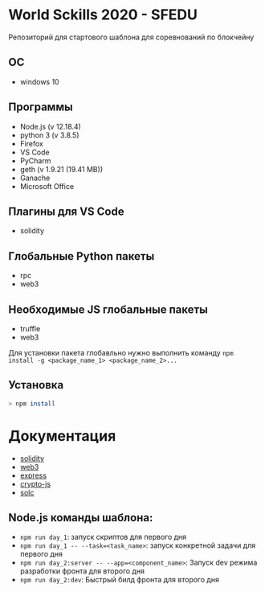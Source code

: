 # World Sckills 2020 - SFEDU

Репозиторий для стартового шаблона для соревнований по блокчейну

## OC

- windows 10

## Программы

- Node.js (v 12.18.4)
- python 3 (v 3.8.5)
- Firefox
- VS Code
- PyCharm
- geth (v 1.9.21 (19.41 MB))
- Ganache
- Microsoft Office

## Плагины для VS Code

- solidity

## Глобальные Python пакеты

- rpc
- web3

## Необходимые JS глобальные пакеты

- truffle
- web3

Для установки пакета глобавльно нужно выполнить команду `npm install -g <package_name_1> <package_name_2>...`

## Установка

```bash
> npm install
```

# Документация

- [solidity](https://solidity.readthedocs.io/_/downloads/en/latest/pdf/)
- [web3](https://web3js.readthedocs.io/_/downloads/en/v2.0.0-alpha.1/pdf/)
- [express](https://expressjs.com/ru/4x/api.html)
- [crypto-js](https://cryptojs.gitbook.io/docs/#documentation)
- [solc](https://github.com/ethereum/solc-js/blob/master/README.md)

## Node.js команды шаблона:

- `npm run day_1`: запуск скриптов для первого дня
- `npm run day_1 -- --task=<task_name>`: запуск конкретной задачи для первого дня
- `npm run day_2:server -- --app=<component_name>`: Запуск dev режима разработки фронта для второго дня
- `npm run day_2:dev`: Быстрый билд фронта для второго дня
